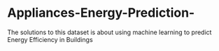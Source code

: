 # Appliances-Energy-Prediction-
The solutions to this dataset is about using machine learning to predict Energy Efficiency in Buildings
